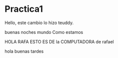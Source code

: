 # Practica1

Hello, este cambio lo hizo teuddy.

buenas noches mundo
Como estamos

HOLA RAFA ESTO ES DE la  COMPUTADORA de rafael


hola buenas tardes 


